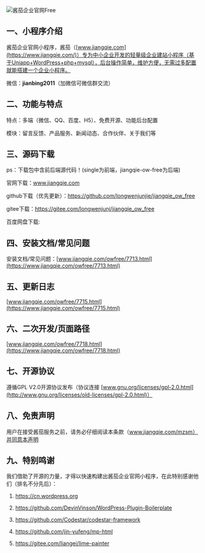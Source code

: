 
![酱茄企业官网Free](https://www.jiangqie.com/wp-content/uploads/2021/04/88-1.png) 

## 一、小程序介绍

酱茄企业官网小程序，酱茄（[www.jiangqie.com](https://www.jiangqie.com/)）专为中小企业开发的轻量级企业建站小程序（基于Uniapp+WordPress+php+mysql），后台操作简单，维护方便，无需过多配置就能搭建一个企业小程序。

微信：**jianbing2011**（加微信可微信群交流）

## 二、功能与特点

特点：多端（微信、QQ、百度、H5）、免费开源、功能后台配置

模块：留言反馈、产品服务、新闻动态、合作伙伴、关于我们等

## 三、源码下载

ps：下载包中含前后端源代码！(single为前端，jiangqie-ow-free为后端)

官网下载：www.jiangqie.com

github下载（优先更新）：https://github.com/longwenjunjie/jiangqie_ow_free

gitee下载：https://gitee.com/longwenjunj/jiangqie_ow_free

百度网盘下载:

## 四、安装文档/常见问题

安装文档/常见问题：[www.jiangqie.com/owfree/7713.html](https://www.jiangqie.com/owfree/7713.html)

## 五、更新日志

[www.jiangqie.com/owfree/7715.html](https://www.jiangqie.com/owfree/7715.html)

## 六、二次开发/页面路径

[www.jiangqie.com/owfree/7718.html](https://www.jiangqie.com/owfree/7718.html)

## 七、开源协议

遵循GPL V2.0开源协议发布（协议连接 [www.gnu.org/licenses/gpl-2.0.html](http://www.gnu.org/licenses/old-licenses/gpl-2.0.html)）

## 八、免责声明

用户在接受酱茄服务之前，请务必仔细阅读本条款（www.jiangqie.com/mzsm）并同意本声明

## 九、特别鸣谢

我们借助了开源的力量，才得以快速构建出酱茄企业官网小程序，在此特别感谢他们（排名不分先后）：

1. https://cn.wordpress.org

2. https://github.com/DevinVinson/WordPress-Plugin-Boilerplate

3. https://github.com/Codestar/codestar-framework

4. https://github.com/jin-yufeng/mp-html

5. https://gitee.com/liangei/lime-painter
